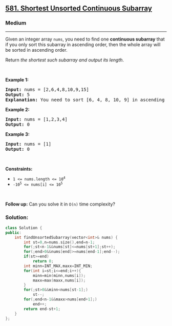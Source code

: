 <h2><a href="https://leetcode.com/problems/shortest-unsorted-continuous-subarray/">581. Shortest Unsorted Continuous Subarray</a></h2><h3>Medium</h3><hr><div><p>Given an integer array <code>nums</code>, you need to find one <b>continuous subarray</b> that if you only sort this subarray in ascending order, then the whole array will be sorted in ascending order.</p>

<p>Return <em>the shortest such subarray and output its length</em>.</p>

<p>&nbsp;</p>
<p><strong class="example">Example 1:</strong></p>

<pre><strong>Input:</strong> nums = [2,6,4,8,10,9,15]
<strong>Output:</strong> 5
<strong>Explanation:</strong> You need to sort [6, 4, 8, 10, 9] in ascending order to make the whole array sorted in ascending order.
</pre>

<p><strong class="example">Example 2:</strong></p>

<pre><strong>Input:</strong> nums = [1,2,3,4]
<strong>Output:</strong> 0
</pre>

<p><strong class="example">Example 3:</strong></p>

<pre><strong>Input:</strong> nums = [1]
<strong>Output:</strong> 0
</pre>

<p>&nbsp;</p>
<p><strong>Constraints:</strong></p>

<ul>
	<li><code>1 &lt;= nums.length &lt;= 10<sup>4</sup></code></li>
	<li><code>-10<sup>5</sup> &lt;= nums[i] &lt;= 10<sup>5</sup></code></li>
</ul>

<p>&nbsp;</p>
<strong>Follow up:</strong> Can you solve it in <code>O(n)</code> time complexity?</div>

### Solution:
```cpp
class Solution {
public:
    int findUnsortedSubarray(vector<int>& nums) {
        int st=0,n=nums.size(),end=n-1;
        for(;st<n-1&&nums[st]<=nums[st+1];st++);
        for(;end>0&&nums[end]>=nums[end-1];end--);
        if(st>=end)
            return 0;
        int minn=INT_MAX,maxx=INT_MIN;
        for(int i=st;i<=end;i++){
            minn=min(minn,nums[i]);
            maxx=max(maxx,nums[i]);
        }
        for(;st>0&&minn<nums[st-1];)
            st--;
        for(;end<n-1&&maxx>nums[end+1];)
            end++;
        return end-st+1;
    }
};
```
